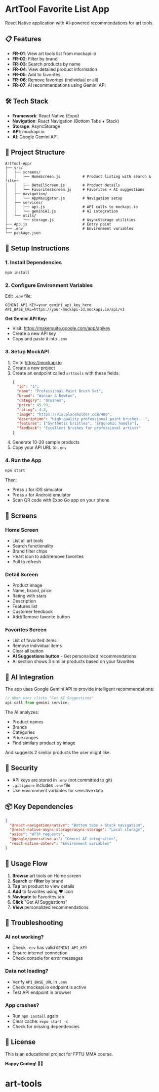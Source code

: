 # ArtTool Favorite List App

React Native application with AI-powered recommendations for art tools.

## 📋 Features

- **FR-01**: View art tools list from mockapi.io
- **FR-02**: Filter by brand
- **FR-03**: Search products by name
- **FR-04**: View detailed product information
- **FR-05**: Add to favorites
- **FR-06**: Remove favorites (individual or all)
- **FR-07**: AI recommendations using Gemini API

## 🛠 Tech Stack

- **Framework**: React Native (Expo)
- **Navigation**: React Navigation (Bottom Tabs + Stack)
- **Storage**: AsyncStorage
- **API**: mockapi.io
- **AI**: Google Gemini API

## 📁 Project Structure

```
ArtTool-App/
├── src/
│   ├── screens/
│   │   ├── HomeScreen.js          # Product listing with search & filter
│   │   ├── DetailScreen.js        # Product details
│   │   └── FavoritesScreen.js     # Favorites + AI suggestions
│   ├── navigation/
│   │   └── AppNavigator.js        # Navigation setup
│   ├── services/
│   │   ├── api.js                 # API calls to mockapi.io
│   │   └── geminiAI.js            # AI integration
│   └── utils/
│       └── storage.js             # AsyncStorage utilities
├── App.js                         # Entry point
├── .env                           # Environment variables
└── package.json
```

## 🚀 Setup Instructions

### 1. Install Dependencies

```bash
npm install
```

### 2. Configure Environment Variables

Edit `.env` file:

```env
GEMINI_API_KEY=your_gemini_api_key_here
API_BASE_URL=https://your-mockapi-id.mockapi.io/api/v1
```

**Get Gemini API Key:**
- Visit: https://makersuite.google.com/app/apikey
- Create a new API key
- Copy and paste it into `.env`

### 3. Setup MockAPI

1. Go to https://mockapi.io
2. Create a new project
3. Create an endpoint called `arttools` with these fields:
   ```json
   {
     "id": "1",
     "name": "Professional Paint Brush Set",
     "brand": "Winsor & Newton",
     "category": "Brushes",
     "price": 45.99,
     "rating": 4.8,
     "image": "https://via.placeholder.com/400",
     "description": "High-quality professional paint brushes...",
     "features": ["Synthetic bristles", "Ergonomic handle"],
     "feedback": "Excellent brushes for professional artists"
   }
   ```
4. Generate 10-20 sample products
5. Copy your API URL to `.env`

### 4. Run the App

```bash
npm start
```

Then:
- Press `i` for iOS simulator
- Press `a` for Android emulator
- Scan QR code with Expo Go app on your phone

## 📱 Screens

### Home Screen
- List all art tools
- Search functionality
- Brand filter chips
- Heart icon to add/remove favorites
- Pull to refresh

### Detail Screen
- Product image
- Name, brand, price
- Rating with stars
- Description
- Features list
- Customer feedback
- Add/Remove favorite button

### Favorites Screen
- List of favorited items
- Remove individual items
- Clear all button
- **AI Suggestions button** - Get personalized recommendations
- AI section shows 3 similar products based on your favorites

## 🤖 AI Integration

The app uses Google Gemini API to provide intelligent recommendations:

```javascript
// When user clicks "Get AI Suggestions"
api call from gemini service;
```

The AI analyzes:
- Product names
- Brands
- Categories
- Price ranges
- Find similary product by image

And suggests 2 similar products the user might like.

## 🔐 Security

- API keys are stored in `.env` (not committed to git)
- `.gitignore` includes `.env` file
- Use environment variables for sensitive data

## 📦 Key Dependencies

```json
{
  "@react-navigation/native": "Bottom tabs + Stack navigation",
  "@react-native-async-storage/async-storage": "Local storage",
  "axios": "HTTP requests",
  "@google/generative-ai": "Gemini AI integration",
  "react-native-dotenv": "Environment variables"
}
```

## 🎯 Usage Flow

1. **Browse** art tools on Home screen
2. **Search** or **filter** by brand
3. **Tap** on product to view details
4. **Add** to favorites using ❤️ icon
5. **Navigate** to Favorites tab
6. **Click** "Get AI Suggestions"
7. **View** personalized recommendations

## 🐛 Troubleshooting

### AI not working?
- Check `.env` has valid `GEMINI_API_KEY`
- Ensure internet connection
- Check console for error messages

### Data not loading?
- Verify `API_BASE_URL` in `.env`
- Check mockapi.io endpoint is active
- Test API endpoint in browser

### App crashes?
- Run `npm install` again
- Clear cache: `expo start -c`
- Check for missing dependencies

## 📄 License

This is an educational project for FPTU MMA course.

**Happy Coding! 🎨✨**
# art-tools
